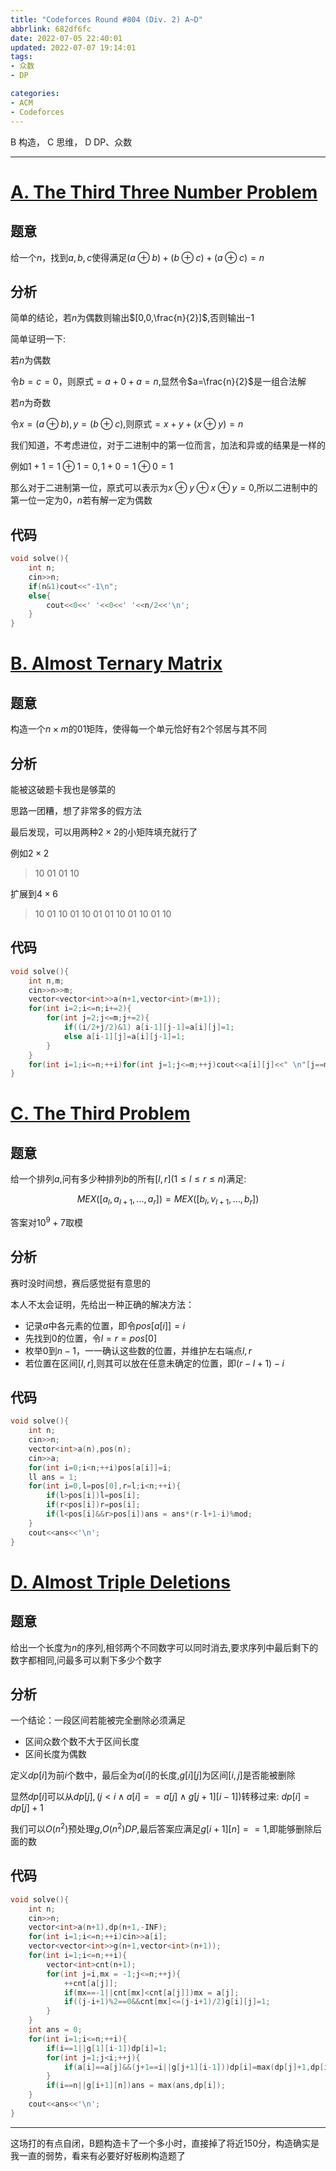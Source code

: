 ```yaml
---
title: "Codeforces Round #804 (Div. 2) A~D"
abbrlink: 682df6fc
date: 2022-07-05 22:40:01
updated: 2022-07-07 19:14:01
tags:
- 众数
- DP

categories:
- ACM
- Codeforces
---
```


B 构造， C 思维， D DP、众数 

<!-- more -->

---

# [A. The Third Three Number Problem](https://codeforces.com/contest/1699/problem/A)

## 题意

给一个$n$，找到$a,b,c$使得满足$(a\oplus b)+(b\oplus c)+ (a\oplus c)=n$

## 分析

简单的结论，若$n$为偶数则输出$[0,0,\frac{n}{2}]$,否则输出$-1$

简单证明一下:

若$n$为偶数

令$b = c = 0$，则原式$=a+0+a=n$,显然令$a=\frac{n}{2}$是一组合法解

若$n$为奇数

令$x = (a\oplus b), y = (b\oplus c)$,则原式$=x+y+(x\oplus y)=n$

我们知道，不考虑进位，对于二进制中的第一位而言，加法和异或的结果是一样的

例如$1+1 = 1\oplus 1 = 0,1+0 = 1\oplus 0 = 1$

那么对于二进制第一位，原式可以表示为$x\oplus y\oplus x\oplus y = 0$,所以二进制中的第一位一定为$0$，$n$若有解一定为偶数

## 代码

``` cpp
void solve(){
    int n;
    cin>>n;
    if(n&1)cout<<"-1\n";
    else{
        cout<<0<<' '<<0<<' '<<n/2<<'\n';
    }
}
```
# [B. Almost Ternary Matrix](https://codeforces.com/contest/1699/problem/B)

## 题意

构造一个$n\times m$的$01$矩阵，使得每一个单元恰好有$2$个邻居与其不同

## 分析


<span class = "heimu">能被这破题卡我也是够菜的</span>

思路一团糟，想了非常多的假方法

最后发现，可以用两种$2\times 2$的小矩阵填充就行了

例如$2 \times 2$
> 10 01
> 01 10   

扩展到$4 \times 6$

> 10 01 10
> 01 10 01
> 01 10 01
> 10 01 10

## 代码

``` cpp
void solve(){
    int n,m;
    cin>>n>>m;
    vector<vector<int>>a(n+1,vector<int>(m+1));
    for(int i=2;i<=n;i+=2){
        for(int j=2;j<=m;j+=2){
            if((i/2+j/2)&1) a[i-1][j-1]=a[i][j]=1;
            else a[i-1][j]=a[i][j-1]=1;
        }
    }
    for(int i=1;i<=n;++i)for(int j=1;j<=m;++j)cout<<a[i][j]<<" \n"[j==m];
}
```
# [C. The Third Problem](https://codeforces.com/contest/1699/problem/C)

## 题意

给一个排列$a$,问有多少种排列$b$的所有$[l,r](1\le l\le r \le n)$满足:

$$MEX([a_l,a_{l+1},...,a_r])=MEX([b_l,v_{l+1},...,b_r])$$

答案对$10^9+7$取模

## 分析

赛时没时间想，赛后感觉挺有意思的

本人不太会证明，先给出一种正确的解决方法：
- 记录$a$中各元素的位置，即令$pos[a[i]]=i$
- 先找到$0$的位置，令$l = r = pos[0]$
- 枚举$0$到$n-1$，一一确认这些数的位置，并维护左右端点$l,r$
- 若位置在区间$[l,r]$,则其可以放在任意未确定的位置，即$(r-l+1)-i$

## 代码

``` cpp
void solve(){
    int n;
    cin>>n;
    vector<int>a(n),pos(n);
    cin>>a;
    for(int i=0;i<n;++i)pos[a[i]]=i;
    ll ans = 1;
    for(int i=0,l=pos[0],r=l;i<n;++i){
        if(l>pos[i])l=pos[i];
        if(r<pos[i])r=pos[i];
        if(l<pos[i]&&r>pos[i])ans = ans*(r-l+1-i)%mod;
    }
    cout<<ans<<'\n';
}
```

# [D. Almost Triple Deletions](https://codeforces.com/contest/1699/problem/D)

## 题意

给出一个长度为$n$的序列,相邻两个不同数字可以同时消去,要求序列中最后剩下的数字都相同,问最多可以剩下多少个数字

## 分析
一个结论：一段区间若能被完全删除必须满足
- 区间众数个数不大于区间长度
- 区间长度为偶数



定义$dp[i]$为前$i$个数中，最后全为$a[i]$的长度,$g[i][j]$为区间$[i,j]$是否能被删除

显然$dp[i]$可以从$dp[j],(j<i\land a[i]==a[j]\land g[j+1][i-1])$转移过来: $dp[i]=dp[j]+1$

我们可以$O(n^2)$预处理$g$,$O(n^2)DP$,最后答案应满足$g[i+1][n]==1$,即能够删除后面的数

## 代码

``` cpp
void solve(){
    int n;
    cin>>n;
    vector<int>a(n+1),dp(n+1,-INF);
    for(int i=1;i<=n;++i)cin>>a[i];
    vector<vector<int>>g(n+1,vector<int>(n+1));
    for(int i=1;i<=n;++i){
        vector<int>cnt(n+1);
        for(int j=i,mx = -1;j<=n;++j){
            ++cnt[a[j]];
            if(mx==-1||cnt[mx]<cnt[a[j]])mx = a[j];
            if((j-i+1)%2==0&&cnt[mx]<=(j-i+1)/2)g[i][j]=1;
        }
    }
    int ans = 0;
    for(int i=1;i<=n;++i){
        if(i==1||g[1][i-1])dp[i]=1;
        for(int j=1;j<i;++j){
            if(a[i]==a[j]&&(j+1==i||g[j+1][i-1]))dp[i]=max(dp[j]+1,dp[i]);
        }
        if(i==n||g[i+1][n])ans = max(ans,dp[i]);
    }
    cout<<ans<<'\n';
}
```



<!-- Q.E.D. -->
---
这场打的有点自闭，B题构造卡了一个多小时，直接掉了将近150分，构造确实是我一直的弱势，看来有必要好好板刷构造题了
